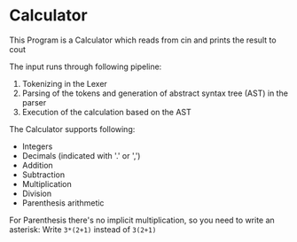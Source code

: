 # Calculator

This Program is a Calculator which reads from cin and prints the result to cout

The input runs through following pipeline:
1. Tokenizing in the Lexer
2. Parsing of the tokens and generation of abstract syntax tree (AST) in the parser
3. Execution of the calculation based on the AST

The Calculator supports following:
- Integers
- Decimals (indicated with '.' or ',')
- Addition
- Subtraction
- Multiplication
- Division
- Parenthesis arithmetic

For Parenthesis there's no implicit multiplication, so you need to write an asterisk: Write `3*(2+1)` instead of `3(2+1)`
